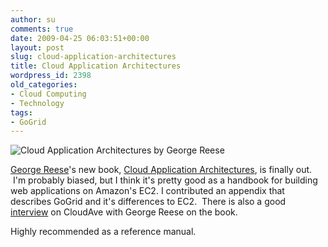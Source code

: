 ```yaml
---
author: su
comments: true
date: 2009-04-25 06:03:51+00:00
layout: post
slug: cloud-application-architectures
title: Cloud Application Architectures
wordpress_id: 2398
old_categories:
- Cloud Computing
- Technology
tags:
- GoGrid
---
```


![Cloud Application Architectures by George Reese](http://neotactics.com/wp-content/uploads/2009/04/cloud-application-architectures.jpg)

[George Reese](http://twitter.com/GeorgeReese)'s new book, [Cloud Application Architectures](http://www.amazon.com/Cloud-Application-Architectures-Applications-Infrastructure/dp/0596156367), is finally out.  I'm probably biased, but I think it's pretty good as a handbook for building web applications on Amazon's EC2. I contributed an appendix that describes GoGrid and it's differences to EC2.  There is also a good [interview](http://www.cloudave.com/link/an-interview-with-george-reese-about-his-new-cloud-computing-book) on CloudAve with George Reese on the book.

Highly recommended as a reference manual.  



